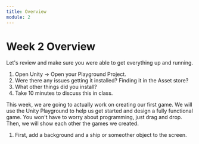 ```yaml
---
title: Overview
module: 2
---
```


# Week 2 Overview

Let's review and make sure you were able to get everything up and running.  

1. Open Unity -> Open your Playground Project.  
2. Were there any issues getting it installed? Finding it in the Asset store?  
3. What other things did you install?
4. Take 10 minutes to discuss this in class.


This week, we are going to actually work on creating our first game.  We will use the Unity Playground to help us get started and design a fully functional game.  You won't have to worry about programming, just drag and drop.  Then, we will show each other the games we created.

1. First, add a background and a ship or someother object to the screen.